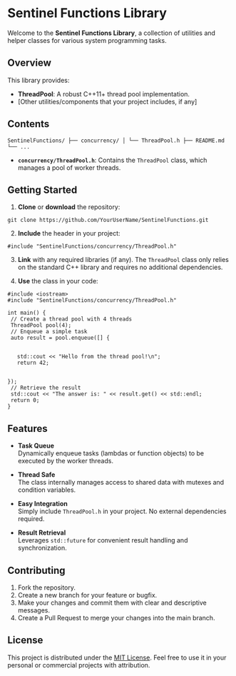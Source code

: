 # Sentinel Functions Library

Welcome to the **Sentinel Functions Library**, a collection of utilities and helper classes for various system programming tasks.

## Overview

This library provides:

- **ThreadPool**: A robust C++11+ thread pool implementation.
- [Other utilities/components that your project includes, if any]

## Contents

`SentinelFunctions/
├── concurrency/
│ └── ThreadPool.h
├── README.md
└── ...`

- **`concurrency/ThreadPool.h`**: Contains the `ThreadPool` class, which manages a pool of worker threads.

## Getting Started

1. **Clone** or **download** the repository:
  
  
  ```
  git clone https://github.com/YourUserName/SentinelFunctions.git
  ```
  
2. **Include** the header in your project:
  

  
  ```
  #include "SentinelFunctions/concurrency/ThreadPool.h"
```
  
3. **Link** with any required libraries (if any). The `ThreadPool` class only relies on the standard C++ library and requires no additional dependencies.
  
4. **Use** the class in your code:
  

  
  ```
  #include <iostream>
  #include "SentinelFunctions/concurrency/ThreadPool.h"
  
  int main() {
   // Create a thread pool with 4 threads
   ThreadPool pool(4);
   // Enqueue a simple task
   auto result = pool.enqueue([] {
  
  
     std::cout << "Hello from the thread pool!\n";
     return 42;
  
  
  });
   // Retrieve the result
   std::cout << "The answer is: " << result.get() << std::endl;
   return 0;
  }
  ```
  

## Features

- **Task Queue**  
  Dynamically enqueue tasks (lambdas or function objects) to be executed by the worker threads.
  
- **Thread Safe**  
  The class internally manages access to shared data with mutexes and condition variables.
  
- **Easy Integration**  
  Simply include `ThreadPool.h` in your project. No external dependencies required.
  
- **Result Retrieval**  
  Leverages `std::future` for convenient result handling and synchronization.
  

## Contributing

1. Fork the repository.
2. Create a new branch for your feature or bugfix.
3. Make your changes and commit them with clear and descriptive messages.
4. Create a Pull Request to merge your changes into the main branch.

## License

This project is distributed under the [MIT License](LICENSE.md). Feel free to use it in your personal or commercial projects with attribution.
